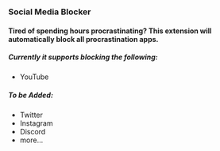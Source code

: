 ### Social Media Blocker

#### Tired of spending hours procrastinating? This extension will automatically block all procrastination apps.

##### Currently it supports blocking the following:
- YouTube


##### To be Added:
- Twitter
- Instagram
- Discord
- more...